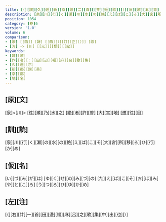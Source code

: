 ```yaml
---
title: [（][讃][久][邇][新][京][歌][二][首][[并][短][歌]][）][反][歌][五][首]
description: [泉][川][行][く][瀬][の][水][の][絶][え][ば][こ][そ][大][宮][所][移][ろ][ひ][行][か][め]
position: 1054
category: [巻]6
version: '1.0'
volume: 6
comparison:
- [歌] [[西]] [謌] [[西][（][訂][正][）]] [歌]
- [河] -> [川] [[元]][[類]][[紀]]
keywords:
- [雑][歌]
- [作][者][：][田][辺][福][麻][呂][歌][集]
- [久][邇][京]
- [新][都][讃][美]
- [京][都]
- [地][名]
---
```


## [原][文]

[泉]<[川]> [徃][瀬][乃][水][之] [絶][者][許][曽] [大][宮][地] [遷][徃][目]

## [訓][読]

[泉][川][行][く][瀬][の][水][の][絶][え][ば][こ][そ][大][宮][所][移][ろ][ひ][行][か][め]

## [仮][名]

[い][づ][み][が][は] [ゆ][く][せ][の][み][づ][の] [た][え][ば][こ][そ] [お][ほ][み][や][と][こ][ろ] [う][つ][ろ][ひ][ゆ][か][め]

## [左][注]

[（][右][廿][一][首][田][邊][福][麻][呂][之][歌][集][中][出][也][）]

